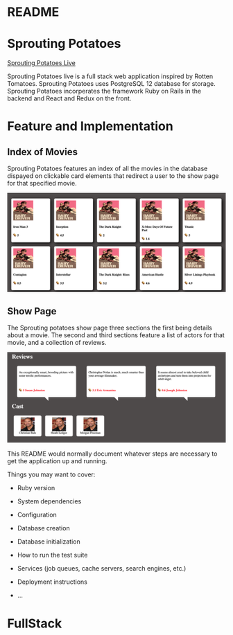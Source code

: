 # README

# Sprouting Potatoes 

[Sprouting Potatoes Live](https://sproutingpotatoes.herokuapp.com/#/)

Sprouting Potatoes live is a full stack web application inspired by Rotten Tomatoes. Sprouting Potatoes uses PostgreSQL 12 database for storage. Sprouting Potatoes incorperates the framework Ruby on Rails in the backend and React and Redux on the front. 


# Feature and Implementation 

## Index of Movies 

Sprouting Potatoes features an index of all the movies in the database dispayed on clickable card elements that redirect a user to the show page for that specified movie. 

![Index](/app/assets/images/index.png) 


## Show Page 

The Sprouting potatoes show page three sections the first being details about a movie. The second and third sections feature a list of actors for that movie, and a collection of reviews. 

![Show](/app/assets/images/show.png) 





This README would normally document whatever steps are necessary to get the
application up and running.

Things you may want to cover:

* Ruby version

* System dependencies

* Configuration

* Database creation

* Database initialization

* How to run the test suite

* Services (job queues, cache servers, search engines, etc.)

* Deployment instructions

* ...
# FullStack
